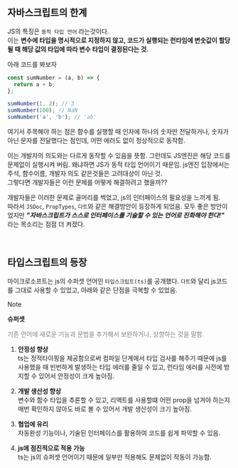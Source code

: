 ## 자바스크립트의 한계
JS의 특징은 `동적 타입 언어` 라는것이다. <br />
이는 **변수에 타입을 명시적으로 지정하지 않고, 코드가 실행되는 런타임에 변숫값이 할당될 때 해당 값의 타입에 따라 변수 타입이 결정된다는 것.**

아래 코드를 봐보자
```js
const sumNumber = (a, b) => {
  return a + b;
};

sumNumber(1, 2); // 3
sumNumber(100); // NaN
sumNumber('a', 'b'); // 'ab'
```
여기서 주목해야 하는 점은 함수를 실행할 때 인자에 하나의 숫자만 전달하거나, 숫자가 아닌 문자를 전달했다는 점인데, 어떤 에러도 없이 정상적으로 동작함.

이는 개발자의 의도와는 다르게 동작할 수 있음을 뜻함.
그런데도 JS엔진은 해당 코드를 문제없이 실행시켜 버림. 왜냐하면 JS가 동적 타입 언어이기 때문임. js엔진 입장에서는 주석, 함수이름, 개발자 의도 같은것들은 고려대상이 아닌 것. <br />
그렇다면 개발자들은 이런 문제를 어떻게 해결하려고 했을까??

개발자들은 이러한 문제로 골머리를 썩었고, js의 인터페이스의 필요성을 느끼게 됨. <br />
따라서 `JSDoc`, `PropTypes`, `다트`와 같은 해결방안이 등장하게 되었음.
모두 좋은 방안이었지만 **_"자바스크립트가 스스로 인터페이스를 기술할 수 있는 언어로 진화해야 한다!"_** 라는 목소리는 점점 더 켜졌다.

<br />

## 타입스크립트의 등장
마이크로소프트는 js의 수퍼셋 언어인 `타입스크립트(ts)`를 공개했다.
`다트`와 달리 js코드를 그대로 사용할 수 있었고, 아래와 같은 단점을 극복할 수 있었음.

> [!NOTE]
> **슈퍼셋**
> <p style="color: #808080">기존 언어에 새로운 기능과 문법을 추가해서 보완하거나, 상향하는 것을 말함.</p>

1. **안정성 향상**  <br />
ts는 정적타이핑을 제공함으로써 컴파일 단계에서 타입 검사를 해주기 때문에 js를 사용했을 때 빈번하게 발생하는 타입 에러를 줄일 수 있고, 런타임 에러를 사전에 방지할 수 있어서 안정성이 크게 높아짐.

2. **개발 생산성 향상** <br />
변수와 함수 타입을 추론할 수 있고, 리액트를 사용할떄 어떤 prop을 넘겨야 하는지 매번 확인하지 않아도 바로 볼 수 있어서 개발 생산성이 크기 높아짐.

3. **협업에 유리** <br />
자동완성 기능이나, 기술된 인터페이스를 활용하여 코드를 쉽게 파악할 수 있음.

4. **js에 점진적으로 적용 가능** <br />
ts는 js의 슈퍼셋 언어이기 때문에 일부만 적용해도 문제없이 작동이 가능함.
